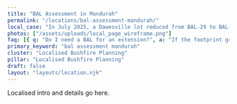 ```yaml
---
title: "BAL Assessment in Mandurah"
permalink: "/locations/bal-assessment-mandurah/"
local_case: "In July 2025, a Dawesville lot reduced from BAL-29 to BAL-19 by rotating the envelope and managing shrubs near the NE facade."
photos: ["/assets/uploads/local_page_wireframe.png"]
faq: [{ q: "Do I need a BAL for an extension?", a: "If the footprint grows or sits closer to vegetation, it often triggers BAL." }]
primary_keyword: "bal assessment mandurah"
cluster: "Localised Bushfire Planning"
pillar: "Localised Bushfire Planning"
draft: false
layout: "layouts/location.njk"
---
```

Localised intro and details go here.
